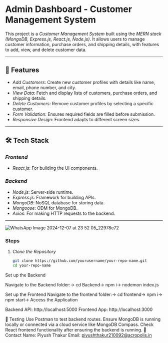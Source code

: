 # Admin Dashboard - Customer Management System

This project is a *Customer Management System* built using the *MERN stack (MongoDB, Express.js, React.js, Node.js)*. It allows users to manage customer information, purchase orders, and shipping details, with features to add, view, and delete customer data.

---

## 🚀 Features
- *Add Customers*: Create new customer profiles with details like name, email, phone number, and city.
- *View Data*: Fetch and display lists of customers, purchase orders, and shipping details.
- *Delete Customers*: Remove customer profiles by selecting a specific customer.
- *Form Validation*: Ensures required fields are filled before submission.
- *Responsive Design*: Frontend adapts to different screen sizes.

---

## 🛠 Tech Stack
### *Frontend*
- *React.js*: For building the UI components.


### *Backend*
- *Node.js*: Server-side runtime.
- *Express.js*: Framework for building APIs.
- *MongoDB*: NoSQL database for storing data.
- *Mongoose*: ODM for MongoDB.
- *Axios*: For making HTTP requests to the backend.

---




![WhatsApp Image 2024-12-07 at 23 52 05_22978e72](https://github.com/user-attachments/assets/2bb262dd-f0fb-40e4-860a-560d33324d39)


### Steps

1. *Clone the Repository*
   ```bash
   git clone https://github.com/yourusername/your-repo-name.git
   cd your-repo-name
Set up the Backend

Navigate to the Backend folder:->
cd Backend->
npm i->
nodemon index.js

Set up the Frontend
Navigate to the frontend folder:->
cd frontend->
npm i->
npm start->
Access the Application

Backend API: http://localhost:5000
Frontend App: http://localhost:3000


🧪 Testing
Use Postman to test backend routes.
Ensure MongoDB is running locally or connected via a cloud service like MongoDB Compass.
Check React frontend functionality after ensuring the backend is running.
📧 Contact
Name: Piyush Thakur
Email: piyushthakur210092@acropolis.in
